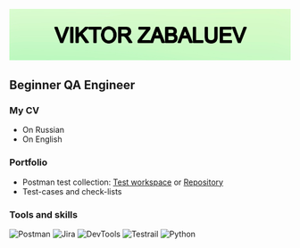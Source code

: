 [![Header](https://github.com/vikekz/vikekz/blob/main/assets/githublogo.png)](https://github.com/vikekz/vikekz/blob/main/assets/githublogo.png)

## **Beginner QA Engineer**

### **My CV**
* On Russian
* On English

### **Portfolio**
* Postman test collection: [Test workspace](https://www.postman.com/orbital-module-observer-93437619/workspace/test-workspace/overview) or [Repository](https://github.com/vikekz/Postman-Training)
* Test-cases and check-lists



### **Tools and skills**

![Postman](https://img.shields.io/badge/-Postman-d1f8c1?style=for-the-badge&logo=postman&logoColor=df7034)
![Jira](https://img.shields.io/badge/-Jira-d1f8c1?style=for-the-badge&logo=jira&logoColor=20abf3)
![DevTools](https://img.shields.io/badge/-DevTools-d1f8c1?style=for-the-badge&logo=googlechrome&logoColor=8f968f)
![Testrail](https://img.shields.io/badge/-Testrail-d1f8c1?style=for-the-badge&logo=googlenearby&logoColor=58a658)
![Python](https://img.shields.io/badge/-Python-d1f8c1?style=for-the-badge&logo=python&logoColor=c9d00c)